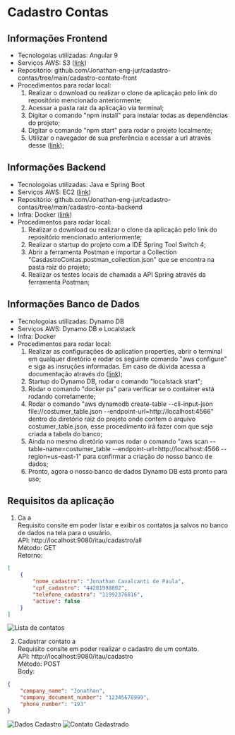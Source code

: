 # Cadastro Contas

## Informações Frontend
- Tecnologoias utilizadas: Angular 9
- Serviços AWS: S3 ([link](http://cadastro-contato.s3-website-sa-east-1.amazonaws.com/cadastro))
- Repositório: github.com/Jonathan-eng-jur/cadastro-contas/tree/main/cadastro-contato-front
- Procedimentos para rodar local:
  1. Realizar o download ou realizar o clone da aplicação pelo link do repositório mencionado anteriormente;
  2. Acessar a pasta raiz da aplicação via terminal;
  3. Digitar o comando "npm install" para instalar todas as dependências do projeto;
  4. Digitar o comando "npm start" para rodar o projeto localmente;
  5. Utilizar o navegador de sua preferência e acessar a url através desse ([link](http://localhost:4200));
  
## Informações Backend
- Tecnologoias utilizadas: Java e Spring Boot
- Serviços AWS: EC2 ([link](ec2-35-175-235-136.compute-1.amazonaws.com))
- Repositório: github.com/Jonathan-eng-jur/cadastro-contas/tree/main/cadastro-conta-backend
- Infra: Docker ([link](https://hub.docker.com/r/advogatoblackshark17/cadastro))
- Procedimentos para rodar local:
  1. Realizar o download ou realizar o clone da aplicação pelo link do repositório mencionado anteriormente;
  2. Realizar o startup do projeto com a IDE Spring Tool Switch 4;
  3. Abrir a ferramenta Postman e importar a Collection "CasdastroContas.postman_collection.json" que se encontra na pasta raiz do projeto;
  4. Realizar os testes locais de chamada a API Spring através da ferramenta Postman;

## Informações Banco de Dados
- Tecnologoias utilizadas: Dynamo DB
- Serviços AWS: Dynamo DB e Localstack
- Infra: Docker
- Procedimentos para rodar local:
  1. Realizar as configurações do aplication properties, abrir o terminal em qualquer diretório e rodar os seguinte comando "aws configure" e siga as insruções informadas. Em caso de dúvida acessa a documentação através do ([link](https://docs.aws.amazon.com/cli/latest/userguide/cli-configure-quickstart.html));
  2. Startup do Dynamo DB, rodar o comando "localstack start";
  3. Rodar o comando "docker ps" para verificar se o container está rodando corretamente;
  4. Rodar o comando "aws dynamodb create-table --cli-input-json file://costumer_table.json --endpoint-url=http://localhost:4566" dentro do diretório raiz do projeto onde contem o arquivo costumer_table.json, esse procedimento irá fazer com que seja criada a tabela do banco;
  5. Ainda no mesmo diretório vamos rodar o comando "aws scan --table-name=costumer_table --endpoint-url=http://localhost:4566 --region=us-east-1" para confirmar a criação do nosso banco de dados;
  6. Pronto, agora o nosso banco de dados Dynamo DB está pronto para uso;
 
 
## Requisitos da aplicação
1. Ca
a <br />Requisito consite em poder listar e exibir os contatos ja salvos no banco de dados na tela para o usuário.
<br />API: http://localhost:9080/itau/cadastro/all
<br />Método: GET
<br />Retorno: 
``` json
[
    {
        "nome_cadastro": "Jonathan Cavalcanti de Paula",
        "cpf_cadastro": "44281998802",
        "telefone_cadastro": "11992376816",
        "active": false
    }
]
```
![Lista de contatos](https://imagens-cadastro-contato.s3-sa-east-1.amazonaws.com/1-Listagem+de+contatos.jpeg)

2. Cadastrar contato
a <br />Requisito consite em poder realizar o cadastro de um contato.
<br />API: http://localhost:9080/itau/cadastro
<br />Método: POST
<br />Body: 
``` json
{
    "company_name": "Jonathan",
    "company_document_number": "12345678999",
    "phone_number": "193"
}
```
![Dados Cadastro](https://imagens-cadastro-contato.s3-sa-east-1.amazonaws.com/2-Dados+Cadastro.jpeg)
![Contato Cadastrado](https://imagens-cadastro-contato.s3-sa-east-1.amazonaws.com/3-Cadastro+Sucesso.jpeg)

  
  
  
  
  
  
  
